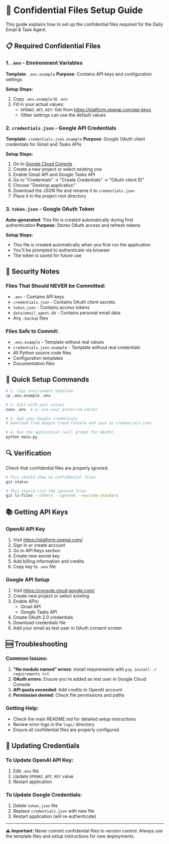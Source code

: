 # 🔐 Confidential Files Setup Guide

This guide explains how to set up the confidential files required for the Daily Email & Task Agent.

## 📋 Required Confidential Files

### 1. `.env` - Environment Variables
**Template**: `.env.example`
**Purpose**: Contains API keys and configuration settings

**Setup Steps:**
1. Copy `.env.example` to `.env`
2. Fill in your actual values:
   - `OPENAI_API_KEY`: Get from https://platform.openai.com/api-keys
   - Other settings can use the default values

### 2. `credentials.json` - Google API Credentials
**Template**: `credentials.json.example`
**Purpose**: Google OAuth client credentials for Gmail and Tasks APIs

**Setup Steps:**
1. Go to [Google Cloud Console](https://console.cloud.google.com/)
2. Create a new project or select existing one
3. Enable Gmail API and Google Tasks API
4. Go to "Credentials" → "Create Credentials" → "OAuth client ID"
5. Choose "Desktop application"
6. Download the JSON file and rename it to `credentials.json`
7. Place it in the project root directory

### 3. `token.json` - Google OAuth Token
**Auto-generated**: This file is created automatically during first authentication
**Purpose**: Stores OAuth access and refresh tokens

**Setup Steps:**
- This file is created automatically when you first run the application
- You'll be prompted to authenticate via browser
- The token is saved for future use

## 🚨 Security Notes

### Files That Should NEVER be Committed:
- `.env` - Contains API keys
- `credentials.json` - Contains OAuth client secrets
- `token.json` - Contains access tokens
- `data/email_agent.db` - Contains personal email data
- Any `.backup` files

### Files Safe to Commit:
- `.env.example` - Template without real values
- `credentials.json.example` - Template without real credentials
- All Python source code files
- Configuration templates
- Documentation files

## 🔧 Quick Setup Commands

```bash
# 1. Copy environment template
cp .env.example .env

# 2. Edit with your values
nano .env  # or use your preferred editor

# 3. Add your Google credentials
# Download from Google Cloud Console and save as credentials.json

# 4. Run the application (will prompt for OAuth)
python main.py
```

## 🔍 Verification

Check that confidential files are properly ignored:
```bash
# This should show no confidential files
git status

# This should list the ignored files
git ls-files --others --ignored --exclude-standard
```

## 📚 Getting API Keys

### OpenAI API Key
1. Visit https://platform.openai.com/
2. Sign in or create account
3. Go to API Keys section
4. Create new secret key
5. Add billing information and credits
6. Copy key to `.env` file

### Google API Setup
1. Visit https://console.cloud.google.com/
2. Create new project or select existing
3. Enable APIs:
   - Gmail API
   - Google Tasks API
4. Create OAuth 2.0 credentials
5. Download credentials file
6. Add your email as test user in OAuth consent screen

## 🆘 Troubleshooting

### Common Issues:
1. **"No module named" errors**: Install requirements with `pip install -r requirements.txt`
2. **OAuth errors**: Ensure you're added as test user in Google Cloud Console
3. **API quota exceeded**: Add credits to OpenAI account
4. **Permission denied**: Check file permissions and paths

### Getting Help:
- Check the main README.md for detailed setup instructions
- Review error logs in the `logs/` directory
- Ensure all confidential files are properly configured

## 🔄 Updating Credentials

### To Update OpenAI API Key:
1. Edit `.env` file
2. Update `OPENAI_API_KEY` value
3. Restart application

### To Update Google Credentials:
1. Delete `token.json` file
2. Replace `credentials.json` with new file
3. Restart application (will re-authenticate)

---

**⚠️ Important**: Never commit confidential files to version control. Always use the template files and setup instructions for new deployments.
